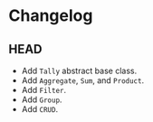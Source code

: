 # Changelog

## HEAD
- Add `Tally` abstract base class.
- Add `Aggregate`, `Sum`, and `Product`.
- Add `Filter`.
- Add `Group`.
- Add `CRUD`.
